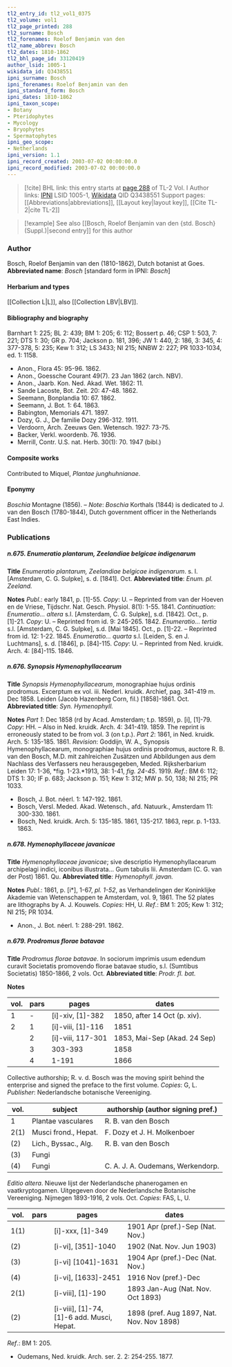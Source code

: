 ```yaml
---
tl2_entry_id: tl2_vol1_0375
tl2_volume: vol1
tl2_page_printed: 288
tl2_surname: Bosch
tl2_forenames: Roelof Benjamin van den
tl2_name_abbrev: Bosch
tl2_dates: 1810-1862
tl2_bhl_page_id: 33120419
author_lsid: 1005-1
wikidata_id: Q3438551
ipni_surname: Bosch
ipni_forenames: Roelof Benjamin van den
ipni_standard_form: Bosch
ipni_dates: 1810-1862
ipni_taxon_scope: 
- Botany
- Pteridophytes
- Mycology
- Bryophytes
- Spermatophytes
ipni_geo_scope: 
- Netherlands
ipni_version: 1.1
ipni_record_created: 2003-07-02 00:00:00.0
ipni_record_modified: 2003-07-02 00:00:00.0
---
```


> [!cite] BHL link: this entry starts at [page 288](https://www.biodiversitylibrary.org/page/33120419) of TL-2 Vol. I
> Author links: [IPNI](https://www.ipni.org/a/1005-1) LSID 1005-1, [Wikidata](https://www.wikidata.org/wiki/Q3438551) QID Q3438551
> Support pages: [[Abbreviations|abbreviations]], [[Layout key|layout key]], [[Cite TL-2|cite TL-2]]

> [!example] See also [[Bosch, Roelof Benjamin van den {std. Bosch} (Suppl.)|second entry]] for this author

### Author

Bosch, Roelof Benjamin van den (1810-1862), Dutch botanist at Goes. 
**Abbreviated name**: *Bosch* \[standard form in IPNI: *Bosch*\]

#### Herbarium and types

[[Collection L|L]], also [[Collection LBV|LBV]].

#### Bibliography and biography

Barnhart 1: 225; BL 2: 439; BM 1: 205; 6: 112; Bossert p. 46; CSP 1: 503, 7: 221; DTS 1: 30; GR p. 704; Jackson p. 181, 396; JW 1: 440, 2: 186, 3: 345, 4: 377-378, 5: 235; Kew 1: 312; LS 3433; NI 215; NNBW 2: 227; PR 1033-1034, ed. 1: 1158.
- Anon., Flora 45: 95-96. 1862.
- Anon., Goessche Courant 49(7). 23 Jan 1862 (arch. NBV).
- Anon., Jaarb. Kon. Ned. Akad. Wet. 1862: 11.
- Sande Lacoste, Bot. Zeit. 20: 47-48. 1862.
- Seemann, Bonplandia 10: 67. 1862.
- Seemann, J. Bot. 1: 64. 1863.
- Babington, Memorials 471. 1897.
- Dozy, G. J., De familie Dozy 296-312. 1911.
- Verdoorn, Arch. Zeeuws Gen. Wetensch. 1927: 73-75.
- Backer, Verkl. woordenb. 76. 1936.
- Merrill, Contr. U.S. nat. Herb. 30(1): 70. 1947 (bibl.)

#### Composite works

Contributed to Miquel, *Plantae junghuhnianae*.

#### Eponymy

*Boschia* Montagne (1856). – *Note*: *Boschia* Korthals (1844) is dedicated to J. van den Bosch (1780-1844), Dutch government officer in the Netherlands East Indies.

### Publications

##### n.675. Enumeratio plantarum, Zeelandiae belgicae indigenarum

**Title**
*Enumeratio plantarum, Zeelandiae belgicae indigenarum*. s. l. \[Amsterdam, C. G. Sulpke\], s. d. \[1841\]. Oct.
**Abbreviated title**: *Enum. pl. Zeeland.*

**Notes**
*Publ*.: early 1841, p. \[1\]-55. *Copy*: U. – Reprinted from van der Hoeven en de Vriese, Tijdschr. Nat. Gesch. Physiol. 8(1): 1-55. 1841.
*Continuation*: *Enumeratio... altera* s.l. \[Amsterdam, C. G. Sulpke\], s.d. \[1842\]. Oct., p. \[1\]-21. *Copy*: U. – Reprinted from id. 9: 245-265. 1842.
*Enumeratio... tertia* s.l. \[Amsterdam, C. G. Sulpke\], s.d. \[Mai 1845\]. Oct., p. \[1\]-22. – Reprinted from id. 12: 1-22. 1845.
*Enumeratio... quarta* s.l. \[Leiden, S. en J. Luchtmans\], s. d. \[1846\], p. \[84\]-115. *Copy*: U. – Reprinted from Ned. kruidk. Arch. 4: \[84\]-115. 1846.

##### n.676. Synopsis Hymenophyllacearum

**Title**
*Synopsis Hymenophyllacearum*, monographiae hujus ordinis prodromus. Excerptum ex vol. iii. Nederl. kruidk. Archief, pag. 341-419 m. Dec 1858. Leiden (Jacob Hazenberg Corn, fil.) \[1858\]-1861. Oct.
**Abbreviated title**: *Syn. Hymenophyll.*

**Notes**
*Part 1*: Dec 1858 (rd by Acad. Amsterdam; t.p. 1859), p. \[i\], \[1\]-79. *Copy*: HH. – Also in Ned. kruidk. Arch. 4: 341-419. 1859. The reprint is erroneously stated to be from vol. 3 (on t.p.).
*Part 2*: 1861, in Ned. kruidk. Arch. 5: 135-185. 1861.
*Revision*: Goddijn, W. A., Synopsis Hymenophyllacearum, monographiae hujus ordinis prodromus, auctore R. B. van den Bosch, M.D. mit zahlreichen Zusätzen und Abbildungen aus dem Nachlass des Verfassers neu herausgegeben, Meded. Rijksherbarium Leiden 17: 1-36, *fig. 1-23.*1913, 38: 1-41, *fig. 24-45*. 1919.
*Ref*.: BM 6: 112; DTS 1: 30; IF p. 683; Jackson p. 151; Kew 1: 312; MW p. 50, 138; NI 215; PR 1033.
- Bosch, J. Bot. néerl. 1: 147-192. 1861.
- Bosch, Versl. Meded. Akad. Wetensch., afd. Natuurk., Amsterdam 11: 300-330. 1861.
- Bosch, Ned. kruidk. Arch. 5: 135-185. 1861, 135-217. 1863, repr. p. 1-133. 1863.

##### n.678. Hymenophyllaceae javanicae

**Title**
*Hymenophyllaceae javanicae*; sive descriptio Hymenophyllacearum archipelagi indici, iconibus illustrata... Gum tabulis lii. Amsterdam (C. G. van der Post) 1861. Qu.
**Abbreviated title**: *Hymenophyll. javan.*

**Notes**
*Publ*.: 1861, p. \[i\*\], 1-67, *pl. 1-52*, as Verhandelingen der Koninklijke Akademie van Wetenschappen te Amsterdam, vol. 9, 1861. The 52 plates are lithographs by A. J. Kouwels. *Copies*: HH, U.
*Ref*.: BM 1: 205; Kew 1: 312; NI 215; PR 1034.
- Anon., J. Bot. néerl. 1: 288-291. 1862.

##### n.679. Prodromus florae batavae

**Title**
*Prodromus florae batavae*. In sociorum imprimis usum edendum curavit Societatis promovendo florae batavae studio, s.l. (Sumtibus Societatis) 1850-1866, 2 vols. Oct.
**Abbreviated title**: *Prodr. fl. bat.*

**Notes**

|vol.	|pars	|pages	|dates|
|---	|---	|---	|---	|
|1	|-	|\[i\]-xiv, \[1\]-382	|1850, after 14 Oct (p. xiv).|
|2	|1	|\[i\]-viii, \[1\]-116	|1851|
|	|2	|\[i\]-viii, 117-301	|1853, Mai-Sep (Akad. 24 Sep)|
|	|3	|303-393	|1858|
|	|4	|1-191	|1866|

Collective authorship; R. v. d. Bosch was the moving spirit behind the enterprise and signed the preface to the first volume. *Copies*: G, L.
*Publisher*: Nederlandsche botanische Vereeniging.

|vol.	|subject	|authorship (author signing pref.)|
|---	|---	|---	|
|1	|Plantae vasculares	|R. B. van den Bosch|
|2(1)	|Musci frond., Hepat.	|F. Dozy et J. H. Molkenboer|
|(2)	|Lich., Byssac., Alg.	|R. B. van den Bosch|
|(3)	|Fungi|
|(4)	|Fungi	|C. A. J. A. Oudemans, Werkendorp.|

*Editio altera*. Nieuwe lijst der Nederlandsche phanerogamen en vaatkryptogamen. Uitgegeven door de Nederlandsche Botanische Vereeniging. Nijmegen 1893-1916, 2 vols. Oct.
*Copies*: FAS, L, U.

|vol.	|pars	|pages	|dates|
|---	|---	|---	|---	|
|1(1)	|	|\[i\]-xxx, \[1\]-349	|1901 Apr (pref.)-Sep (Nat. Nov.)|
|(2)	|	|\[i-vi\], \[351\]-1040	|1902 (Nat. Nov. Jun 1903)|
|(3)	|	|\[i-vi\] \[1041\]-1631	|1904 Apr (pref.)-Dec (Nat. Nov.)|
|(4)	|	|\[i-vi\], \[1633\]-2451	|1916 Nov (pref.)-Dec|
|2(1)	|	|\[i-viii\], \[1\]-190	|1893 Jan-Aug (Nat. Nov. Oct 1893)|
|(2)	|	|\[i-viii\], \[1\]-74,<br/>\[1\]-6 add. Musci, Hepat.	|1898 (pref. Aug 1897, Nat. Nov. Nov 1898)|

*Ref*.: BM 1: 205.
- Oudemans, Ned. kruidk. Arch. ser. 2. 2: 254-255. 1877.

